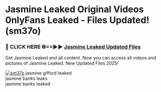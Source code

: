 # Jasmine Leaked Original Videos 0nlyFans Leaked - Files Updated! (sm37o)

<h3>🔴 CLICK HERE 🌐==►► <a href="https://hetstrat.blog/NMqPAm" rel="nofollow">Jasmine Leaked Updated Files</a></h3>

Get Jasmine Leaked and all content. Now you can access all videos and pictures of Jasmine Leaked. New Updated Files 2025!

[![sm37o](https://i.imgur.com/K7sEzmb.gif)](https://hetstrat.blog/NMqPAm)
jasmine gifford leaked<br>
jasmine banks leaks<br>
jasmine banks leaked